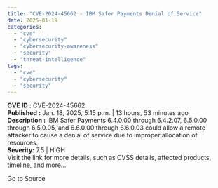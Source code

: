 ```yaml
---
title: "CVE-2024-45662 - IBM Safer Payments Denial of Service"
date: 2025-01-19
categories: 
  - "cve"
  - "cybersecurity"
  - "cybersecurity-awareness"
  - "security"
  - "threat-intelligence"
tags: 
  - "cve"
  - "cybersecurity"
  - "security"
---
```


**CVE ID :** CVE-2024-45662  
**Published :** Jan. 18, 2025, 5:15 p.m. | 13 hours, 53 minutes ago  
**Description :** IBM Safer Payments 6.4.0.00 through 6.4.2.07, 6.5.0.00 through 6.5.0.05, and 6.6.0.00 through 6.6.0.03 could allow a remote attacker to cause a denial of service due to improper allocation of resources.  
**Severity:** 7.5 | HIGH  
Visit the link for more details, such as CVSS details, affected products, timeline, and more...

Go to Source
